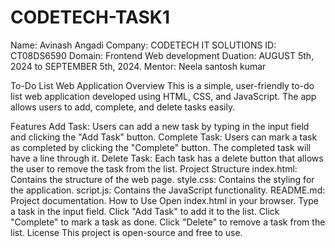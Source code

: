# CODETECH-TASK1
Name: Avinash Angadi
Company: CODETECH IT SOLUTIONS 
ID: CT08DS6590 
Domain: Frontend Web development Duation: AUGUST 5th, 2024 to SEPTEMBER 5th, 2024. 
Mentor: Neela santosh kumar

To-Do List Web Application
Overview
This is a simple, user-friendly to-do list web application developed using HTML, CSS, and JavaScript. The app allows users to add, complete, and delete tasks easily.

Features
Add Task: Users can add a new task by typing in the input field and clicking the "Add Task" button.
Complete Task: Users can mark a task as completed by clicking the "Complete" button. The completed task will have a line through it.
Delete Task: Each task has a delete button that allows the user to remove the task from the list.
Project Structure
index.html: Contains the structure of the web page.
style.css: Contains the styling for the application.
script.js: Contains the JavaScript functionality.
README.md: Project documentation.
How to Use
Open index.html in your browser.
Type a task in the input field.
Click "Add Task" to add it to the list.
Click "Complete" to mark a task as done.
Click "Delete" to remove a task from the list.
License
This project is open-source and free to use.
